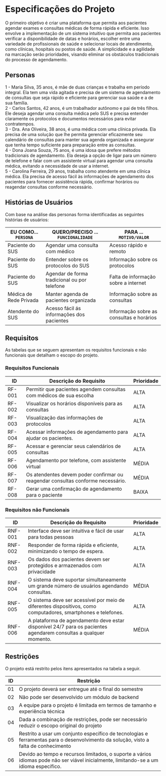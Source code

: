 # Especificações do Projeto

O primeiro objetivo é criar uma plataforma que permita aos pacientes agendar exames e consultas médicas de forma rápida e eficiente. Isso envolve a implementação de um sistema intuitivo que permita aos pacientes verificar a disponibilidade de datas e horários, escolher entre uma variedade de profissionais de saúde e selecionar locais de atendimento, como clínicas, hospitais ou postos de saúde. A simplicidade e a agilidade na marcação serão prioridades, visando eliminar os obstáculos tradicionais do processo de agendamento.

## Personas

1 - Maria Silva, 35 anos, é mãe de duas crianças e trabalha em período integral. Ela tem uma vida agitada e precisa de um sistema de agendamento de consultas que seja rápido e eficiente para gerenciar sua saúde e a de sua família. <br>
2 - Carlos Santos, 42 anos, é um trabalhador autônomo e pai de três filhos. Ele deseja agendar uma consulta médica pelo SUS e precisa entender claramente os protocolos e documentos necessários para evitar contratempos. <br>
3 - Dra. Ana Oliveira, 38 anos, é uma médica com uma clínica privada. Ela precisa de uma solução que lhe permita gerenciar eficazmente seu calendário de consultas para manter sua agenda organizada e assegurar que tenha tempo suficiente para preparação entre as consultas. <br>
4 - Dona Joana Souza, 75 anos, é uma idosa que prefere métodos tradicionais de agendamento. Ela deseja a opção de ligar para um número de telefone e falar com um assistente virtual para agendar uma consulta médica, evitando a necessidade de usar a internet. <br>
5 - Carolina Ferreira, 29 anos, trabalha como atendente em uma clínica médica. Ela precisa de acesso fácil às informações de agendamento dos pacientes para fornecer assistência rápida, confirmar horários ou reagendar consultas conforme necessário. <br>

## Histórias de Usuários

Com base na análise das personas forma identificadas as seguintes histórias de usuários:

|EU COMO... `PERSONA`     | QUERO/PRECISO ... `FUNCIONALIDADE`           | PARA ... `MOTIVO/VALOR`                    |
|-------------------------|----------------------------------------------|--------------------------------------------|
| Paciente do SUS         | Agendar uma consulta com médico              | Acesso rápido e remoto                     |
| Paciente do SUS         | Entender sobre os protocolos do SUS          | Informação sobre os protocolos             |
| Paciente do SUS         | Agendar de forma tradicional ou por telefone | Falta de informação sobre a internet       |
| Médica de Rede Privada  | Manter agenda de pacientes organizada        | Informação sobre as consultas              |
| Atendente do SUS        | Acesso fácil ás informações dos pacientes    | Informação sobre as consultas e horários   |

## Requisitos

As tabelas que se seguem apresentam os requisitos funcionais e não funcionais que detalham o escopo do projeto.

### Requisitos Funcionais

| ID       |      Descrição do Requisito                          |  Prioridade  |
|----------|------------------------------------------------------|--------------|
|RF-001    | Permitir que pacientes agendem consultas com médicos de sua escolha             |    ALTA      |
|RF-002    | Visualizar os horários disponíveis para as consultas            |    ALTA      |
|RF-003    | Visualização das informações de protocolos         |    ALTA      |
|RF-004    | Acessar informações de agendamento para ajudar os pacientes.| ALTA  |
|RF-005    | Acessar e gerenciar seus calendários de consultas    |    ALTA      |
|RF-006    | Agendamento por telefone, com assistente virtual     |    MÉDIA     |
|RF-007     | Os atendentes devem poder confirmar ou reagendar consultas conforme necessário.| MÉDIA |
|RF-008    | Gerar uma confirmação de agendamento para o paciente |    BAIXA     |

### Requisitos não Funcionais

| ID       |              Descrição do Requisito                                 |  Prioridade  |
|----------|---------------------------------------------------------------------|--------------|
|RNF-001| Interface deve ser intuitiva e fácil de usar para todas pessoas        |    ALTA      |
|RNF-002| Responder de forma rápida e eficiente, minimizando o tempo de espera.  |  ALTA        | 
|RNF-003| Os dados dos pacientes devem ser protegidos e armazenados com privacidade | ALTA |
|RNF-004| O sistema deve suportar simultaneamente um grande número de usuários agendando consultas. | MÉDIA |
|RNF-005| O sistema deve ser acessível por meio de diferentes dispositivos, como computadores, smartphones e telefones. | ALTA |
|RNF-006| A plataforma de agendamento deve estar disponível 24/7 para os pacientes agendarem consultas a qualquer momento. | MÉDIA |

## Restrições

O projeto está restrito pelos itens apresentados na tabela a seguir.

|ID| Restrição                                             |
|--|-------------------------------------------------------|
|01| O projeto deverá ser entregue até o final do semestre |
|02| Não pode ser desenvolvido um módulo de backend        |
|03| A equipe para o projeto é limitada em termos de tamanho e experiência técnica |
|04| Dada a combinação de restrições, pode ser necessário reduzir o escopo original do projeto |
|05| Restrito a usar um conjunto específico de tecnologias e ferramentas para o desenvolvimento da solução, visto a falta de conhecimento |
|06| Devido ao tempo e recursos limitados, o suporte a vários idiomas pode não ser viável inicialmente, limitando-se a um idioma específico. |
